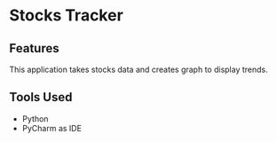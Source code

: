 # Stocks Tracker
## Features
This application takes stocks data and creates graph to display trends.

## Tools Used
- Python
- PyCharm as IDE